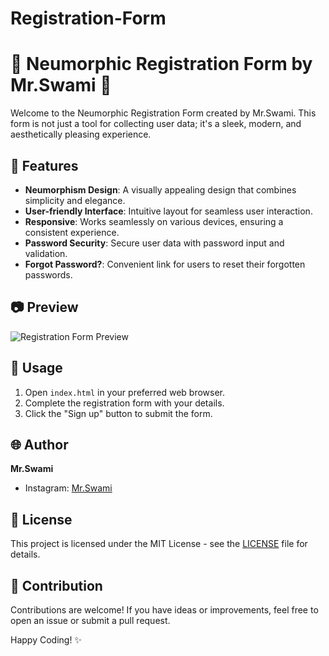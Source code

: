 # Registration-Form
# 🌟 Neumorphic Registration Form by Mr.Swami 🌟

Welcome to the Neumorphic Registration Form created by Mr.Swami. This form is not just a tool for collecting user data; it's a sleek, modern, and aesthetically pleasing experience.

## 🚀 Features

- **Neumorphism Design**: A visually appealing design that combines simplicity and elegance.
- **User-friendly Interface**: Intuitive layout for seamless user interaction.
- **Responsive**: Works seamlessly on various devices, ensuring a consistent experience.
- **Password Security**: Secure user data with password input and validation.
- **Forgot Password?**: Convenient link for users to reset their forgotten passwords.

## 📷 Preview

![Registration Form Preview](/path/to/screenshot.png)

## 🌈 Usage

1. Open `index.html` in your preferred web browser.
2. Complete the registration form with your details.
3. Click the "Sign up" button to submit the form.

## 🌐 Author

**Mr.Swami**
- Instagram: [Mr.Swami](http://instagram.com/mr._swami_5911)

## 📝 License

This project is licensed under the MIT License - see the [LICENSE](LICENSE) file for details.

## 🙌 Contribution

Contributions are welcome! If you have ideas or improvements, feel free to open an issue or submit a pull request.

Happy Coding! ✨

